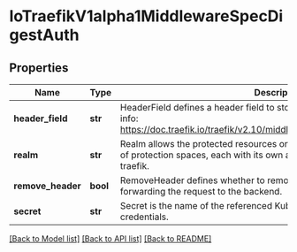 # IoTraefikV1alpha1MiddlewareSpecDigestAuth

## Properties
Name | Type | Description | Notes
------------ | ------------- | ------------- | -------------
**header_field** | **str** | HeaderField defines a header field to store the authenticated user. More info: https://doc.traefik.io/traefik/v2.10/middlewares/http/basicauth/#headerfield | [optional] 
**realm** | **str** | Realm allows the protected resources on a server to be partitioned into a set of protection spaces, each with its own authentication scheme. Default: traefik. | [optional] 
**remove_header** | **bool** | RemoveHeader defines whether to remove the authorization header before forwarding the request to the backend. | [optional] 
**secret** | **str** | Secret is the name of the referenced Kubernetes Secret containing user credentials. | [optional] 

[[Back to Model list]](../README.md#documentation-for-models) [[Back to API list]](../README.md#documentation-for-api-endpoints) [[Back to README]](../README.md)


